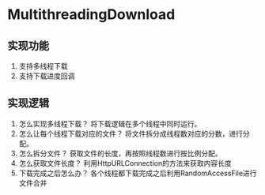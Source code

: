 # MultithreadingDownload
## 实现功能
1. 支持多线程下载
2. 支持下载进度回调

## 实现逻辑
1. 怎么实现多线程下载？
将下载逻辑在多个线程中同时运行。
2. 怎么让每个线程下载对应的文件？
将文件拆分成线程数对应的分数，进行分配。
3. 怎么拆分文件？
获取文件的长度，再按照线程数进行按比例分配。
4. 怎么获取文件长度？
利用HttpURLConnection的方法来获取内容长度
5. 下载完成之后怎么办？
各个线程都下载完成之后利用RandomAccessFile进行文件合并
